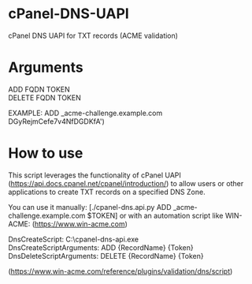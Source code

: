 # cPanel-DNS-UAPI
cPanel DNS UAPI for TXT records (ACME validation)

# Arguments
ADD FQDN TOKEN\
DELETE FQDN TOKEN

EXAMPLE: ADD _acme-challenge.example.com DGyRejmCefe7v4NfDGDKfA')

# How to use

This script leverages the functionality of cPanel UAPI (https://api.docs.cpanel.net/cpanel/introduction/) to allow users or other applications to create TXT records on a specified DNS Zone.

You can use it manually: [./cpanel-dns.api.py ADD _acme-challenge.example.com $TOKEN] or with an automation script like WIN-ACME: (https://www.win-acme.com)

DnsCreateScript: C:\cpanel-dns-api.exe\
DnsCreateScriptArguments: ADD {RecordName} {Token}\
DnsDeleteScriptArguments: DELETE {RecordName} {Token}

(https://www.win-acme.com/reference/plugins/validation/dns/script)
